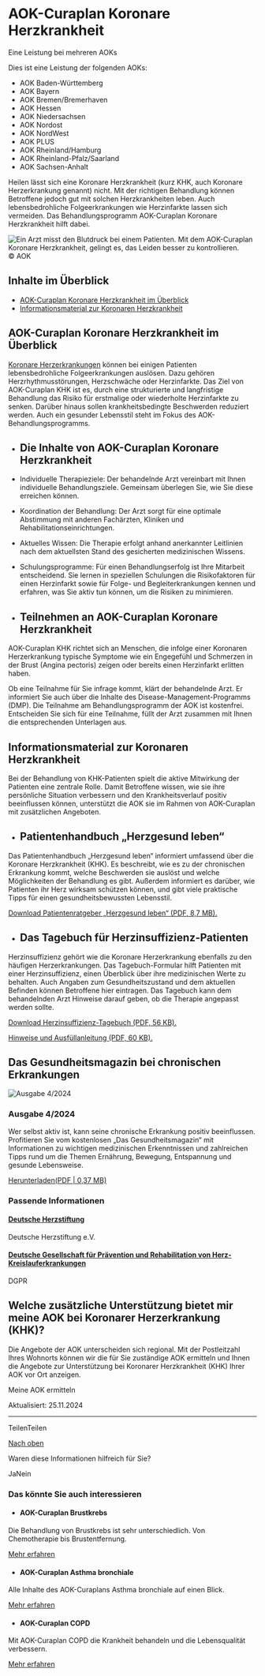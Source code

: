 # AOK-Curaplan Koronare Herzkrankheit

Eine Leistung bei mehreren AOKs

Dies ist eine Leistung der folgenden AOKs:

- AOK Baden-Württemberg
- AOK Bayern
- AOK Bremen/Bremerhaven
- AOK Hessen
- AOK Niedersachsen
- AOK Nordost
- AOK NordWest
- AOK PLUS
- AOK Rheinland/Hamburg
- AOK Rheinland-Pfalz/Saarland
- AOK Sachsen-Anhalt

Heilen lässt sich eine Koronare Herzkrankheit (kurz KHK, auch Koronare Herzerkrankung genannt) nicht. Mit der richtigen Behandlung können Betroffene jedoch gut mit solchen Herzkrankheiten leben. Auch lebensbedrohliche Folgeerkrankungen wie Herzinfarkte lassen sich vermeiden. Das Behandlungsprogramm AOK-Curaplan Koronare Herzkrankheit hilft dabei.

![Ein Arzt misst den Blutdruck bei einem Patienten. Mit dem AOK-Curaplan Koronare Herzkrankheit, gelingt es, das Leiden besser zu kontrollieren.](https://www.aok.de/pk/magazin/cms/fileadmin/_processed_/5/3/csm_koronare-herzkrankheit_470e724388.jpg.webp)© AOK

## Inhalte im Überblick

- [AOK-Curaplan Koronare Herzkrankheit im Überblick](https://www.aok.de/pk/leistungen/curaplan-chronische-erkrankungen/koronare-herzkrankheit/#c1590610929)
- [Informationsmaterial zur Koronaren Herzkrankheit](https://www.aok.de/pk/leistungen/curaplan-chronische-erkrankungen/koronare-herzkrankheit/#c1590610932)

## AOK-Curaplan Koronare Herzkrankheit im Überblick

[Koronare Herzerkrankungen](https://www.aok.de/pk/chronische-erkrankungen/koronare-herzkrankheit/) können bei einigen Patienten lebensbedrohliche Folgeerkrankungen auslösen. Dazu gehören Herzrhythmusstörungen, Herzschwäche oder Herzinfarkte. Das Ziel von AOK-Curaplan KHK ist es, durch eine strukturierte und langfristige Behandlung das Risiko für erstmalige oder wiederholte Herzinfarkte zu senken. Darüber hinaus sollen krankheitsbedingte Beschwerden reduziert werden. Auch ein gesunder Lebensstil steht im Fokus des AOK-Behandlungsprogramms.

- ## Die Inhalte von AOK-Curaplan Koronare Herzkrankheit









- Individuelle Therapieziele: Der behandelnde Arzt vereinbart mit Ihnen individuelle Behandlungsziele. Gemeinsam überlegen Sie, wie Sie diese erreichen können.
- Koordination der Behandlung: Der Arzt sorgt für eine optimale Abstimmung mit anderen Fachärzten, Kliniken und Rehabilitationseinrichtungen.
- Aktuelles Wissen: Die Therapie erfolgt anhand anerkannter Leitlinien nach dem aktuellsten Stand des gesicherten medizinischen Wissens.
- Schulungsprogramme: Für einen Behandlungserfolg ist Ihre Mitarbeit entscheidend. Sie lernen in speziellen Schulungen die Risikofaktoren für einen Herzinfarkt sowie für Folge- und Begleiterkrankungen kennen und erfahren, was Sie aktiv tun können, um die Risiken zu minimieren.

- ## Teilnehmen an AOK-Curaplan Koronare Herzkrankheit









AOK-Curaplan KHK richtet sich an Menschen, die infolge einer Koronaren Herzerkrankung typische Symptome wie ein Engegefühl und Schmerzen in der Brust (Angina pectoris) zeigen oder bereits einen Herzinfarkt erlitten haben.



Ob eine Teilnahme für Sie infrage kommt, klärt der behandelnde Arzt. Er informiert Sie auch über die Inhalte des Disease-Management-Programms (DMP). Die Teilnahme am Behandlungsprogramm der AOK ist kostenfrei. Entscheiden Sie sich für eine Teilnahme, füllt der Arzt zusammen mit Ihnen die entsprechenden Unterlagen aus.


## Informationsmaterial zur Koronaren Herzkrankheit

Bei der Behandlung von KHK-Patienten spielt die aktive Mitwirkung der Patienten eine zentrale Rolle. Damit Betroffene wissen, wie sie ihre persönliche Situation verbessern und den Krankheitsverlauf positiv beeinflussen können, unterstützt die AOK sie im Rahmen von AOK-Curaplan mit zusätzlichen Angeboten.

- ## Patientenhandbuch „Herzgesund leben“









Das Patientenhandbuch „Herzgesund leben“ informiert umfassend über die Koronare Herzkrankheit (KHK). Es beschreibt, wie es zu der chronischen Erkrankung kommt, welche Beschwerden sie auslöst und welche Möglichkeiten der Behandlung es gibt. Außerdem informiert es darüber, wie Patienten ihr Herz wirksam schützen können, und gibt viele praktische Tipps für einen gesundheitsbewussten Lebensstil.



[Download Patientenratgeber „Herzgesund leben“ (PDF, 8,7 MB).](https://www.aok.de/pk/magazin/cms/fileadmin/pk/pdf/patientenratgeber-khk.pdf "Es öffnet sich das PDF \"Patientenratgeber \"Herzgesund leben\" in einem neuen Browserfenster.")

- ## Das Tagebuch für Herzinsuffizienz-Patienten









Herzinsuffizienz gehört wie die Koronare Herzerkrankung ebenfalls zu den häufigen Herzerkrankungen. Das Tagebuch-Formular hilft Patienten mit einer Herzinsuffizienz, einen Überblick über ihre medizinischen Werte zu behalten. Auch Angaben zum Gesundheitszustand und dem aktuellen Befinden können Betroffene hier eintragen. Das Tagebuch kann dem behandelnden Arzt Hinweise darauf geben, ob die Therapie angepasst werden sollte.



[Download Herzinsuffizienz-Tagebuch (PDF, 56 KB).](https://www.aok.de/pk/magazin/cms/fileadmin/pk/pdf/herzinsuffizienz-tagebuch.pdf "Es öffnet sich das PDF \"Herzinsuffizienz Tagebuch\" in einem neuen Browserfenster.")



[Hinweise und Ausfüllanleitung (PDF, 60 KB).](https://www.aok.de/pk/magazin/cms/fileadmin/pk/pdf/herzinsuffizienz-tagebuch-anleitung.pdf "Es öffnet sich das PDF \"Herzinsuffizienz Tagebuch Anleitung\" in einem neuen Browserfenster.")


## Das Gesundheitsmagazin bei chronischen Erkrankungen

![Ausgabe 4/2024](https://www.aok.de/pk/magazin/cms/fileadmin/_processed_/3/e/csm_gesundheitsmagazin-khk-24-4_58049e80ed.png)

### Ausgabe 4/2024

Wer selbst aktiv ist, kann seine chronische Erkrankung positiv beeinflussen. Profitieren Sie vom kostenlosen „Das Gesundheitsmagazin“ mit Informationen zu wichtigen medizinischen Erkenntnissen und zahlreichen Tipps rund um die Themen Ernährung, Bewegung, Entspannung und gesunde Lebensweise.

[Herunterladen(PDF \| 0,37 MB)](https://www.aok.de/pk/magazin/cms/fileadmin/pk/pdf/gesundheitsmagazin-khk-24-4.pdf)

### Passende Informationen

#### [Deutsche Herzstiftung](http://www.herzstiftung.de/)

Deutsche Herzstiftung e.V.

#### [Deutsche Gesellschaft für Prävention und Rehabilitation von Herz-Kreislauferkrankungen](https://dgpr.de/home/)

DGPR

## Welche zusätzliche Unterstützung bietet mir meine AOK bei Koronarer Herzerkrankung (KHK)?

Die Angebote der AOK unterscheiden sich regional. Mit der Postleitzahl Ihres Wohnorts können wir die für Sie zuständige AOK ermitteln und Ihnen die Angebote zur Unterstützung bei Koronarer Herzkrankheit (KHK) Ihrer AOK vor Ort anzeigen.

Meine AOK ermitteln

Aktualisiert: 25.11.2024

* * *

TeilenTeilen

[Nach oben](https://www.aok.de/pk/leistungen/curaplan-chronische-erkrankungen/koronare-herzkrankheit/#main-content)

Waren diese Informationen hilfreich für Sie?

JaNein

### Das könnte Sie auch interessieren

- #### AOK-Curaplan Brustkrebs







Die Behandlung von Brustkrebs ist sehr unterschiedlich. Von Chemotherapie bis Brustentfernung.



[Mehr erfahren](https://www.aok.de/pk/leistungen/curaplan-chronische-erkrankungen/behandlung-bei-brustkrebs/)

- #### AOK-Curaplan Asthma bronchiale







Alle Inhalte des AOK-Curaplans Asthma bronchiale auf einen Blick.



[Mehr erfahren](https://www.aok.de/pk/leistungen/curaplan-chronische-erkrankungen/asthma-bronchiale/)

- #### AOK-Curaplan COPD







Mit AOK-Curaplan COPD die Krankheit behandeln und die Lebensqualität verbessern.



[Mehr erfahren](https://www.aok.de/pk/leistungen/curaplan-chronische-erkrankungen/copd/)
